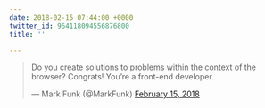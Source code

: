 ```yaml
---
date: 2018-02-15 07:44:00 +0000
twitter_id: 964118094556876800
title: ''

---
```

<blockquote class="twitter-tweet"><p lang="en" dir="ltr">Do you create solutions to problems within the context of the browser? Congrats! You’re a front-end developer.</p>&mdash; Mark Funk (@MarkFunk) <a href="https://twitter.com/MarkFunk/status/963983242410975232?ref_src=twsrc%5Etfw">February 15, 2018</a></blockquote>
<script async src="https://platform.twitter.com/widgets.js" charset="utf-8"></script>
